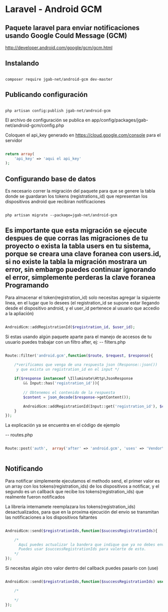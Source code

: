 Laravel - Android GCM
=

Paquete laravel para enviar notificaciones usando Google Could Message (GCM)
-
http://developer.android.com/google/gcm/gcm.html

Instalando
-
```shell

composer require jgab-net/android-gcm dev-master

```
Publicando configuración 
-
```shell

php artisan config:publish jgab-net/android-gcm
```

El archivo de configuración se publica en app/config/packages/jgab-net/android-gcm/config.php

Coloquen el api_key generado en https://cloud.google.com/console para el servidor
```php

return array(
    'api_key' => 'aqui el api_key'
);

```
Configurando base de datos
-
Es necesario correr la migración del paquete para que se genere la tabla donde se guardaran los tokens (registrations_id) que representan los dispositivos android que recibiran notificaciones
```shell

php artisan migrate --package=jgab-net/android-gcm

```
Es importante que esta migración se ejecute despues de que corras las migraciones de tu proyecto o exista la tabla users en tu sistema, porque se creara una clave foranea con users.id, si no existe la tabla la migración mostrara un error, sin embargo puedes continuar ignorando el error, simplemente perderas la clave foranea
Programando
-
Para almacenar el token(registration_id) solo necesitas agregar la siguiente linea, en el lugar que lo desees (el registration_id se supone estar llegando desde el dispositivo android, y el user_id pertenece al usuario que accedio a la apliación)
```php

AndroidGcm::addRegistrationId($registration_id, $user_id);

```
Si estas usando algún paquete aparte para el manejo de accesos de tu usuario puedes trabajar con un filtro after, ej: 
-- filters.php
```php

Route::filter('android.gcm',function($route, $request, $response){

    /*verificamos que venga de una respuesta json (Response::json())
     y que exista un registration_id en el input */
     
    if($response instanceof \Illuminate\Http\JsonResponse
        && Input::has('registration_id')){
     
        // Obtenemos el contenido de la respuesta
        $content = json_decode($response->getContent());

        AndroidGcm::addRegistrationId(Input::get('registration_id'), $content->user->id);
    }
});

```
La explicación ya se encuentra en el código de ejemplo

-- routes.php
```php

Route::post('auth',  array('after' => 'android.gcm', 'uses' => 'Vendor\Paquete\Controller@method'));
 
```
Notificando
-
Para notificar simplemente ejecutamos el methodo send, el primer valor es un array con los tokens(registration_ids) de los dispositivos a notificar, y el segundo es un callback que recibe los tokens(registration_ids) que realmente fueron notificados

La librería internamete reemplazara los tokens(registration_ids) desactualizados, para que en la proxima ejecución del envio se transmitan las notificaciones a los dispositivos faltantes

```php

AndroidGcm::send($registrationIds,function($successRegistrationIds){  

    /*
      Aquí puedes actualizar la bandera que indique que ya no debes enviar la notificación a los dispositivos
      Puedes usar $successRegistrationIds para valerte de esto.
    */
});

```
Si necesitas algún otro valor dentro del callback puedes pasarlo con (use)


```php

AndroidGcm::send($registrationIds,function($successRegistrationIds) use($otherValue1,$otherValue2){  

    /*
      
    */
});

```

